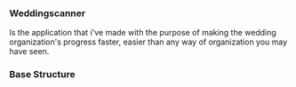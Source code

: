 ### Weddingscanner ###

Is the application that i've made with the purpose of making 
the wedding organization's progress faster, easier than any way
of organization you may have seen.

### Base Structure ###






